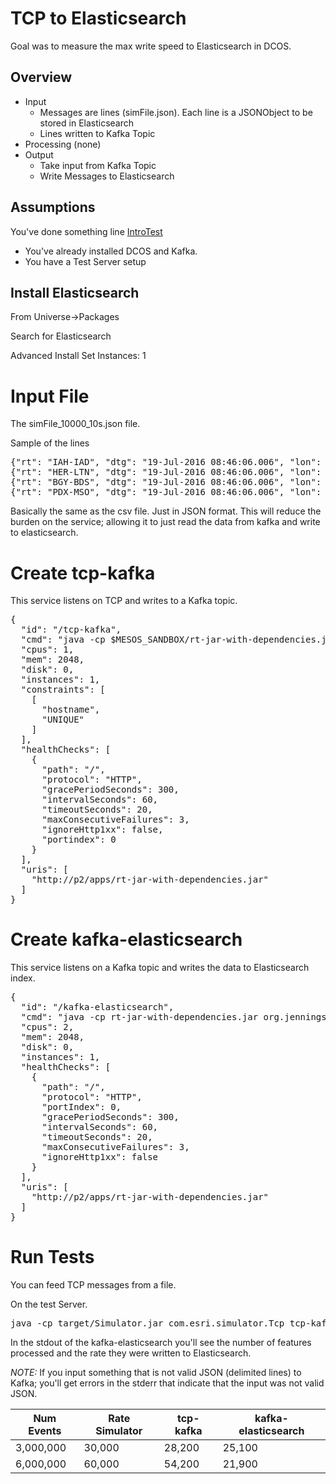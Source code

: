 # TCP to Elasticsearch

Goal was to measure the max write speed to Elasticsearch in DCOS.  

## Overview
- Input
  - Messages are lines (simFile.json). Each line is a JSONObject to be stored in Elasticsearch
  - Lines written to Kafka Topic
- Processing (none)
- Output
  - Take input from Kafka Topic 
  - Write Messages to Elasticsearch

## Assumptions

You've done something line [IntroTest](IntroTest.md)
- You've already installed DCOS and Kafka. 
- You have a Test Server setup

## Install Elasticsearch

From Universe->Packages

Search for Elasticsearch

Advanced Install 
Set Instances: 1


# Input File

The simFile_10000_10s.json file.

Sample of the lines
<pre>
{"rt": "IAH-IAD", "dtg": "19-Jul-2016 08:46:06.006", "lon": -88.368, "brg": 57.53489, "tm": 1468935966122, "lat": 34.02488, "spd": 238.75427650928157, "id": 138}
{"rt": "HER-LTN", "dtg": "19-Jul-2016 08:46:06.006", "lon": 8.50379, "brg": -50.95271, "tm": 1468935966143, "lat": 47.76283, "spd": 294.168437230936, "id": 414}
{"rt": "BGY-BDS", "dtg": "19-Jul-2016 08:46:06.006", "lon": 15.59388, "brg": 131.03384, "tm": 1468935966153, "lat": 42.23651, "spd": 240.7438369021059, "id": 706}
{"rt": "PDX-MSO", "dtg": "19-Jul-2016 08:46:06.006", "lon": -116.40565, "brg": 78.6733, "tm": 1468935966163, "lat": 46.62344, "spd": 226.42531977397485, "id": 848}
</pre>
 
 Basically the same as the csv file.  Just in JSON format.  This will reduce the burden on the service; allowing it to just read the data from kafka and write to elasticsearch. 


# Create tcp-kafka

This service listens on TCP and writes to a Kafka topic. 

<pre>
{
  "id": "/tcp-kafka",
  "cmd": "java -cp $MESOS_SANDBOX/rt-jar-with-dependencies.jar org.jennings.rt.source.tcp.TcpKafka 5565 kafka simFile $PORT",
  "cpus": 1,
  "mem": 2048,
  "disk": 0,
  "instances": 1,
  "constraints": [
    [
      "hostname",
      "UNIQUE"
    ]
  ],
  "healthChecks": [
    {
      "path": "/",
      "protocol": "HTTP",
      "gracePeriodSeconds": 300,
      "intervalSeconds": 60,
      "timeoutSeconds": 20,
      "maxConsecutiveFailures": 3,
      "ignoreHttp1xx": false,
      "portindex": 0
    }
  ],
  "uris": [
    "http://p2/apps/rt-jar-with-dependencies.jar"
  ]
}
</pre>

# Create kafka-elasticsearch

This service listens on a Kafka topic and writes the data to Elasticsearch index. 

<pre>
{
  "id": "/kafka-elasticsearch",
  "cmd": "java -cp rt-jar-with-dependencies.jar org.jennings.rt.sink.kafka.elasticsearch.KafkaElasticsearch kafka simFile group1 elasticsearch - sink simFile 20000 $PORT0",
  "cpus": 2,
  "mem": 2048,
  "disk": 0,
  "instances": 1,
  "healthChecks": [
    {
      "path": "/",
      "protocol": "HTTP",
      "portIndex": 0,
      "gracePeriodSeconds": 300,
      "intervalSeconds": 60,
      "timeoutSeconds": 20,
      "maxConsecutiveFailures": 3,
      "ignoreHttp1xx": false
    }
  ],
  "uris": [
    "http://p2/apps/rt-jar-with-dependencies.jar"
  ]
}
</pre>


# Run Tests

You can feed TCP messages from a file.

On the test Server.

<pre>
java -cp target/Simulator.jar com.esri.simulator.Tcp tcp-kafka.marathon.mesos 5565 simFile_1000_10s.json 100 3000
</pre>

In the stdout of the kafka-elasticsearch you'll see the number of features processed and the rate they were written to Elasticsearch.  

*NOTE:* If you input something that is not valid JSON (delimited lines) to Kafka; you'll get errors in the stderr that indicate that the input was not valid JSON.

|Num Events|Rate Simulator|tcp-kafka|kafka-elasticsearch|
|---|---|---|---|
|3,000,000|30,000|28,200|25,100|
|6,000,000|60,000|54,200|21,900|




